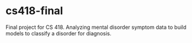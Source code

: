# cs418-final
Final project for CS 418. Analyzing mental disorder symptom data to build models to classify a disorder for diagnosis.
